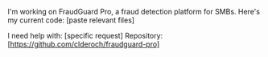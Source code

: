 I'm working on FraudGuard Pro, a fraud detection platform for SMBs. Here's my current code:
[paste relevant files]

I need help with: [specific request]
Repository: [https://github.com/clderoch/fraudguard-pro]